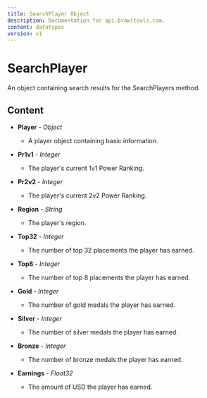 ```yaml
---
title: SearchPlayer Object
description: Documentation for api.brawltools.com.
content: datatypes
version: v1
---
```


# SearchPlayer

An object containing search results for the SearchPlayers method.

## Content

- **Player** - _Object_
  - A player object containing basic information.

- **Pr1v1** - _Integer_
  - The player's current 1v1 Power Ranking.

- **Pr2v2** - _Integer_
  - The player's current 2v2 Power Ranking.

- **Region** - _String_
  - The player's region.

- **Top32** - _Integer_
  - The number of top 32 placements the player has earned.

- **Top8** - _Integer_
  - The number of top 8 placements the player has earned.

- **Gold** - _Integer_
  - The number of gold medals the player has earned.

- **Silver** - _Integer_
  - The number of silver medals the player has earned.

- **Bronze** - _Integer_
  - The number of bronze medals the player has earned.

- **Earnings** - _Float32_
  - The amount of USD the player has earned.
